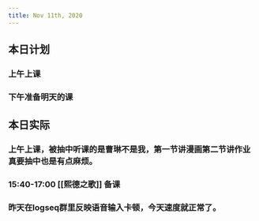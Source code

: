 ```yaml
---
title: Nov 11th, 2020
---
```


## 本日计划
### 上午上课
### 下午准备明天的课
## 本日实际
### 上午上课，被抽中听课的是曹琳不是我，第一节讲漫画第二节讲作业真要抽中也是有点麻烦。
### 15:40-17:00 [[熙德之歌]] 备课
### 昨天在logseq群里反映语音输入卡顿，今天速度就正常了。
### 
